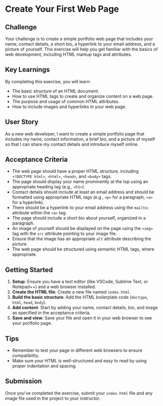 # Create Your First Web Page

## Challenge

Your challenge is to create a simple portfolio web page that includes your name, contact details, a short bio, a hyperlink to your email address, and a picture of yourself. This exercise will help you get familiar with the basics of web development, including HTML markup tags and attributes.

## Key Learnings

By completing this exercise, you will learn:

- The basic structure of an HTML document.
- How to use HTML tags to create and organize content on a web page.
- The purpose and usage of common HTML attributes.
- How to include images and hyperlinks in your web page.

## User Story

As a new web developer, I want to create a simple portfolio page that includes my name, contact information, a brief bio, and a picture of myself so that I can share my contact details and introduce myself online.

## Acceptance Criteria

- The web page should have a proper HTML structure, including `<!DOCTYPE html>`, `<html>`, `<head>`, and `<body>` tags.
- The page should display your name prominently at the top using an appropriate heading tag (e.g., `<h1>`).
- Contact details should include at least an email address and should be formatted using appropriate HTML tags (e.g., `<p>` for a paragraph, `<a>` for a hyperlink).
- There should be a hyperlink to your email address using the `mailto:` attribute within the `<a>` tag.
- The page should include a short bio about yourself, organized in a paragraph.
- An image of yourself should be displayed on the page using the `<img>` tag with the `src` attribute pointing to your image file.
- Ensure that the image has an appropriate `alt` attribute describing the picture.
- The web page should be structured using semantic HTML tags, where appropriate.

## Getting Started

1. **Setup**: Ensure you have a text editor (like VSCode, Sublime Text, or Notepad++) and a web browser installed.
2. **Create the HTML file**: Create a new file named `index.html`.
3. **Build the basic structure**: Add the HTML boilerplate code (`doctype`, `html`, `head`, `body`).
4. **Add content**: Start by adding your name, contact details, bio, and image as specified in the acceptance criteria.
5. **Save and view**: Save your file and open it in your web browser to see your portfolio page.

## Tips

- Remember to test your page in different web browsers to ensure compatibility.
- Make sure your HTML is well-structured and easy to read by using proper indentation and spacing.

## Submission

Once you've completed the exercise, submit your `index.html` file and any image file used in the project to your instructor.
